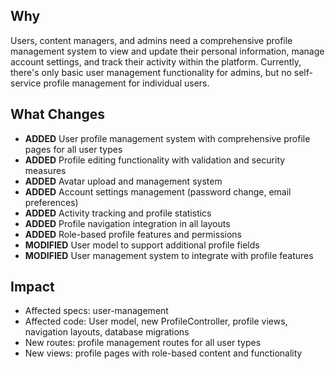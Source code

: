 ## Why
Users, content managers, and admins need a comprehensive profile management system to view and update their personal information, manage account settings, and track their activity within the platform. Currently, there's only basic user management functionality for admins, but no self-service profile management for individual users.

## What Changes
- **ADDED** User profile management system with comprehensive profile pages for all user types
- **ADDED** Profile editing functionality with validation and security measures
- **ADDED** Avatar upload and management system
- **ADDED** Account settings management (password change, email preferences)
- **ADDED** Activity tracking and profile statistics
- **ADDED** Profile navigation integration in all layouts
- **ADDED** Role-based profile features and permissions
- **MODIFIED** User model to support additional profile fields
- **MODIFIED** User management system to integrate with profile features

## Impact
- Affected specs: user-management
- Affected code: User model, new ProfileController, profile views, navigation layouts, database migrations
- New routes: profile management routes for all user types
- New views: profile pages with role-based content and functionality
